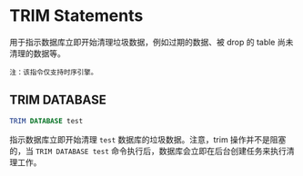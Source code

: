 # TRIM Statements

用于指示数据库立即开始清理垃圾数据，例如过期的数据、被 drop 的 table 尚未清理的数据等。  
```tip
注：该指令仅支持时序引擎。
```

## TRIM DATABASE

```sql
TRIM DATABASE test
```

指示数据库立即开始清理 `test` 数据库的垃圾数据。注意，trim 操作并不是阻塞的，当 `TRIM DATABASE test` 命令执行后，数据库会立即在后台创建任务来执行清理工作。
